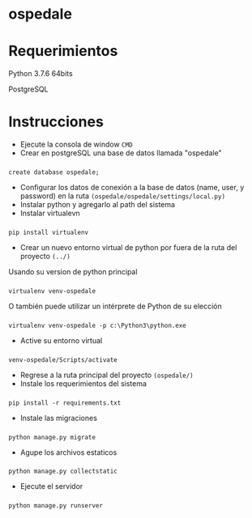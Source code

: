 # ospedale

# Requerimientos
Python 3.7.6 64bits

PostgreSQL

# Instrucciones
* Ejecute la consola de window `CMD`
* Crear en postgreSQL una base de datos llamada "ospedale"
###
    create database ospedale;
* Configurar los datos de conexión a la base de datos (name, user, y password) en la ruta `(ospedale/ospedale/settings/local.py)`
* Instalar python y agregarlo al path del sistema
* Instalar virtualevn
###
    pip install virtualenv
* Crear un nuevo entorno virtual de python por fuera de la ruta del proyecto `(../)`

Usando su version de python principal
###
    virtualenv venv-ospedale

O también puede utilizar un intérprete de Python de su elección
###
    virtualenv venv-ospedale -p c:\Python3\python.exe
* Active su entorno virtual
###
    venv-ospedale/Scripts/activate
* Regrese a la ruta principal del proyecto `(ospedale/)`
* Instale los requerimientos del sistema
###
    pip install -r requirements.txt
* Instale las migraciones
###
    python manage.py migrate
* Agupe los archivos estaticos
###
    python manage.py collectstatic
* Ejecute el servidor
###
    python manage.py runserver
